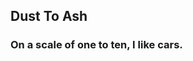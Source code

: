 <h2 alignment="center" color="red">Dust To Ash</h2>
<h3 alignment="center" color="#101010">On a scale of one to ten, I like cars.</h3>
